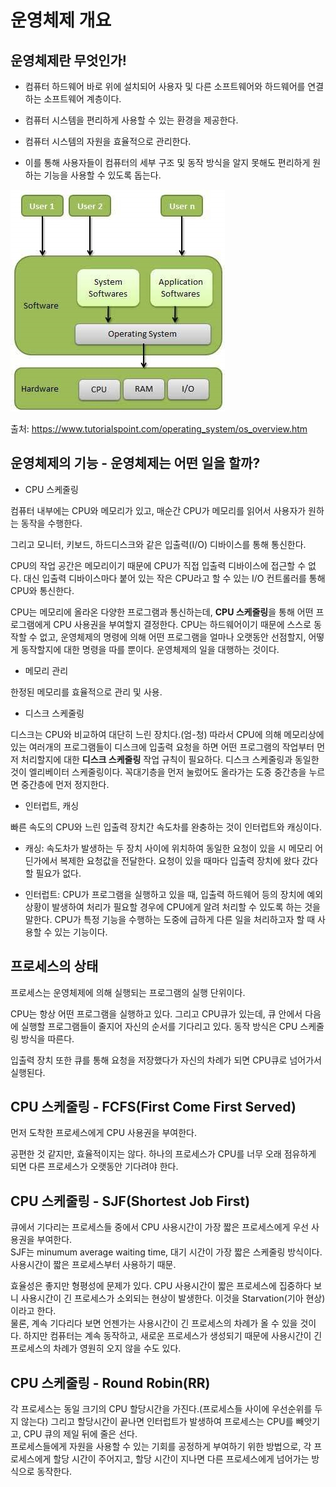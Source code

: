 # 운영체제 개요

## 운영체제란 무엇인가!

- 컴퓨터 하드웨어 바로 위에 설치되어 사용자 및 다른 소프트웨어와 하드웨어를 연결하는 소프트웨어 계층이다.  

- 컴퓨터 시스템을 편리하게 사용할 수 있는 환경을 제공한다.

- 컴퓨터 시스템의 자원을 효율적으로 관리한다.

- 이를 통해 사용자들이 컴퓨터의 세부 구조 및 동작 방식을 알지 못해도 편리하게 원하는 기능을 사용할 수 있도록 돕는다.

![운영체제](./images/%EC%9A%B4%EC%98%81%EC%B2%B4%EC%A0%9C-1.jpeg)

출처: https://www.tutorialspoint.com/operating_system/os_overview.htm

## 운영체제의 기능 - 운영체제는 어떤 일을 할까?

* CPU 스케줄링

컴퓨터 내부에는 CPU와 메모리가 있고, 매순간 CPU가 메모리를 읽어서 사용자가 원하는 동작을 수행한다.  

그리고 모니터, 키보드, 하드디스크와 같은 입출력(I/O) 디바이스를 통해 통신한다.

CPU의 작업 공간은 메모리이기 때문에 CPU가 직접 입출력 디바이스에 접근할 수 없다. 대신 입출력 디바이스마다 붙어 있는 작은 CPU라고 할 수 있는 I/O 컨트롤러를 통해 CPU와 통신한다.

CPU는 메모리에 올라온 다양한 프로그램과 통신하는데, **CPU 스케줄링**을 통해 어떤 프로그램에게 CPU 사용권을 부여할지 결정한다. CPU는 하드웨어이기 때문에 스스로 동작할 수 없고, 운영체제의 명령에 의해 어떤 프로그램을 얼마나 오랫동안 선점할지, 어떻게 동작할지에 대한 명령을 따를 뿐이다. 운영체제의 일을 대행하는 것이다.

* 메모리 관리

한정된 메모리를 효율적으로 관리 및 사용.

* 디스크 스케줄링

디스크는 CPU와 비교하여 대단히 느린 장치다.(엄-청) 따라서 CPU에 의해 메모리상에 있는 여러개의 프로그램들이 디스크에 입출력 요청을 하면 어떤 프로그램의 작업부터 먼저 처리할지에 대한 **디스크 스케줄링** 작업 규칙이 필요하다. 디스크 스케줄링과 동일한 것이 엘리베이터 스케줄링이다. 꼭대기층을 먼저 눌렀어도 올라가는 도중 중간층을 누르면 중간층에 먼저 정지한다.

* 인터럽트, 캐싱

빠른 속도의 CPU와 느린 입출력 장치간 속도차를 완충하는 것이 인터럽트와 캐싱이다.  

- 캐싱: 속도차가 발생하는 두 장치 사이에 위치하여 동일한 요청이 있을 시 메모리 어딘가에서 복제한 요청값을 전달한다. 요청이 있을 때마다 입출력 장치에 왔다 갔다 할 필요가 없다.

- 인터럽트: CPU가 프로그램을 실행하고 있을 때, 입출력 하드웨어 등의 장치에 예외상황이 발생하여 처리가 필요할 경우에 CPU에게 알려 처리할 수 있도록 하는 것을 말한다. CPU가 특정 기능을 수행하는 도중에 급하게 다른 일을 처리하고자 할 때 사용할 수 있는 기능이다.

## 프로세스의 상태

프로세스는 운영체제에 의해 실행되는 프로그램의 실행 단위이다.

CPU는 항상 어떤 프로그램을 실행하고 있다. 그리고 CPU큐가 있는데, 큐 안에서 다음에 실행할 프로그램들이 줄지어 자신의 순서를 기다리고 있다. 동작 방식은 CPU 스케줄링 방식을 따른다.

입출력 장치 또한 큐를 통해 요청을 저장했다가 자신의 차례가 되면 CPU큐로 넘어가서 실행된다.

## CPU 스케줄링 - FCFS(First Come First Served)

먼저 도착한 프로세스에게 CPU 사용권을 부여한다.
 
공편한 것 같지만, 효율적이지는 않다. 하나의 프로세스가 CPU를 너무 오래 점유하게 되면 다른 프로세스가 오랫동안 기다려야 한다. 

## CPU 스케줄링 - SJF(Shortest Job First)

큐에서 기다리는 프로세스들 중에서 CPU 사용시간이 가장 짧은 프로세스에게 우선 사용권을 부여한다.  
SJF는 minumum average waiting time, 대기 시간이 가장 짧은 스케줄링 방식이다. 사용시간이 짧은 프로세스부터 사용하기 때문.

효율성은 좋지만 형평성에 문제가 있다. CPU 사용시간이 짧은 프로세스에 집중하다 보니 사용시간이 긴 프로세스가 소외되는 현상이 발생한다. 이것을 Starvation(기아 현상) 이라고 한다.  
물론, 계속 기다리다 보면 언젠가는 사용시간이 긴 프로세스의 차례가 올 수 있을 것이다. 하지만 컴퓨터는 계속 동작하고, 새로운 프로세스가 생성되기 때문에 사용시간이 긴 프로세스의 차례가 영원히 오지 않을 수도 있다.  

## CPU 스케줄링 - Round Robin(RR)

각 프로세스는 동일 크기의 CPU 할당시간을 가진다.(프로세스들 사이에 우선순위를 두지 않는다) 그리고 할당시간이 끝나면 인터럽트가 발생하여 프로세스는 CPU를 빼앗기고, CPU 큐의 제일 뒤에 줄은 선다.  
프로세스들에게 자원을 사용할 수 있는 기회를 공정하게 부여하기 위한 방법으로, 각 프로세스에게 할당 시간이 주어지고, 할당 시간이 지나면 다른 프로세스에게 넘어가는 방식으로 동작한다.